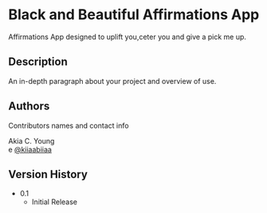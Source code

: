 # Black and Beautiful Affirmations App

Affirmations App designed to uplift you,ceter you and give a pick me up.
## Description

An in-depth paragraph about your project and overview of use.


## Authors

Contributors names and contact info

Akia C. Young  
e [@kiiaabiiaa](https://twitter.com/kiiaabiiaa)

## Version History

* 0.1
    * Initial Release
